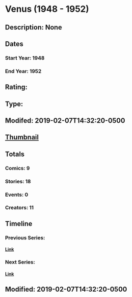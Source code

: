 # Venus (1948 - 1952)
## Description: None
## Dates
### Start Year: 1948
### End Year: 1952
## Rating: 
## Type: 
## Modifed: 2019-02-07T14:32:20-0500
## [Thumbnail](http://i.annihil.us/u/prod/marvel/i/mg/7/00/5c5c8792a6f71.jpg)
## Totals
### Comics: 9
### Stories: 18
### Events: 0
### Creators: 11
## Timeline
### Previous Series: 
#### [Link]()
### Next Series: 
#### [Link]()
## Modified: 2019-02-07T14:32:20-0500